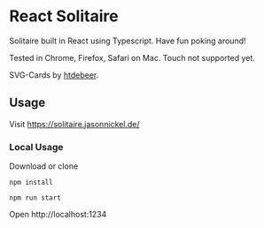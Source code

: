 # React Solitaire

Solitaire built in React using Typescript. Have fun poking around!

Tested in Chrome, Firefox, Safari on Mac. Touch not supported yet.

SVG-Cards by [htdebeer](https://github.com/htdebeer/SVG-cards).

## Usage

Visit https://solitaire.jasonnickel.de/

### Local Usage

Download or clone

`npm install`

`npm run start`

Open http://localhost:1234
